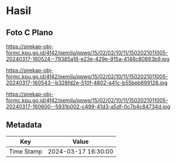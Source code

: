 # Hasil

## Foto C Plano

https://sirekap-obj-formc.kpu.go.id/4f42/pemilu/ppwp/15/02/02/10/11/1502021011005-20240317-160524--79385a18-e23e-429e-915a-4148c80893b9.jpg

https://sirekap-obj-formc.kpu.go.id/4f42/pemilu/ppwp/15/02/02/10/11/1502021011005-20240317-160543--b328fd2e-510f-4802-a41c-b55beb699126.jpg

https://sirekap-obj-formc.kpu.go.id/4f42/pemilu/ppwp/15/02/02/10/11/1502021011005-20240317-160600--5931b002-c499-41d3-a5df-0c7b4c84734d.jpg


## Metadata

| Key        | Value               |
| ---------- | ------------------- |
| Time Stamp | 2024-03-17 16:30:00 |




